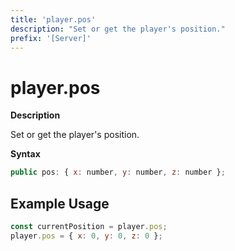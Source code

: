 ```yaml
---
title: 'player.pos'
description: "Set or get the player's position."
prefix: '[Server]'
---
```


# player.pos

**Description**

Set or get the player's position.

**Syntax**

```js
public pos: { x: number, y: number, z: number };
```

## Example Usage

```js
const currentPosition = player.pos;
player.pos = { x: 0, y: 0, z: 0 };
```
